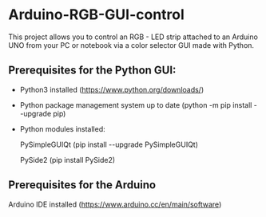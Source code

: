 # Arduino-RGB-GUI-control
This project allows you to control an RGB - LED strip attached to an Arduino UNO from your PC or notebook via a color selector GUI made with Python.

## Prerequisites for the Python GUI:

* Python3 installed (https://www.python.org/downloads/)
* Python package management system up to date (python -m pip install --upgrade pip)
* Python modules installed:

    PySimpleGUIQt (pip install --upgrade PySimpleGUIQt)
    
    PySide2 (pip install PySide2)

## Prerequisites for the Arduino

Arduino IDE installed (https://www.arduino.cc/en/main/software)

